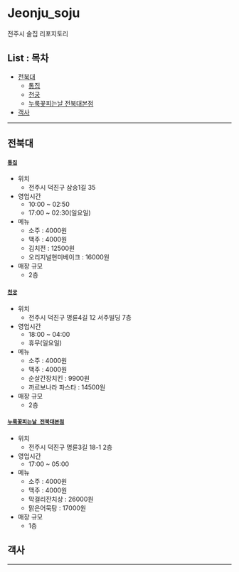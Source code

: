 Jeonju_soju
===

전주시 술집 리포지토리

List : 목차
---

- [전북대](#전북대)
   - [통집](#통집)
   - [천궁](#천궁)
   - [누룩꽃피는날 전북대본점](#누룩꽃피는날-전북대본점)
- [객사](#객사)


***

## 전북대

#### [`통집`](https://place.map.kakao.com/16214893)
- 위치
  - 전주시 덕진구 삼송1길 35
- 영업시간
  - 10:00 ~ 02:50
  - 17:00 ~ 02:30(일요일)
- 메뉴
  - 소주 : 4000원
  - 맥주 : 4000원
  - 김치전 : 12500원
  - 오리지널현미베이크 : 16000원
- 매장 규모
  - 2층


#### [`천궁`](https://place.map.kakao.com/1433032251)
- 위치
  - 전주시 덕진구 명륜4길 12 서주빌딩 7층
- 영업시간
  - 18:00 ~ 04:00
  - 휴무(일요일)
- 메뉴
  - 소주 : 4000원
  - 맥주 : 4000원
  - 순살간장치킨 : 9900원
  - 까르보나라 파스타 : 14500원
- 매장 규모
  - 2층


#### [`누룩꽃피는날 전북대본점`](https://place.map.kakao.com/12754016)
- 위치
  - 전주시 덕진구 명륜3길 18-1 2층
- 영업시간
  - 17:00 ~ 05:00
- 메뉴
  - 소주 : 4000원
  - 맥주 : 4000원
  - 막걸리잔치상 : 26000원
  - 맑은어묵탕 : 17000원
- 매장 규모
  - 1층



## 객사


***
